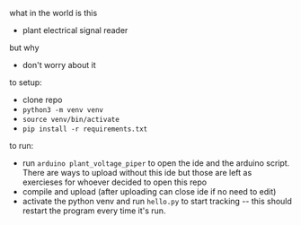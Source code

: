 what in the world is this
- plant electrical signal reader

but why
- don't worry about it

to setup:
- clone repo
- `python3 -m venv venv`
- `source venv/bin/activate`
- `pip install -r requirements.txt`

to run:
- run `arduino plant_voltage_piper` to open the ide and the arduino script. There are ways to upload without this ide but those are left as exercieses for whoever decided to open this repo
- compile and upload (after uploading can close ide if no need to edit)
- activate the python venv and run `hello.py` to start tracking -- this should restart the program every time it's run.
